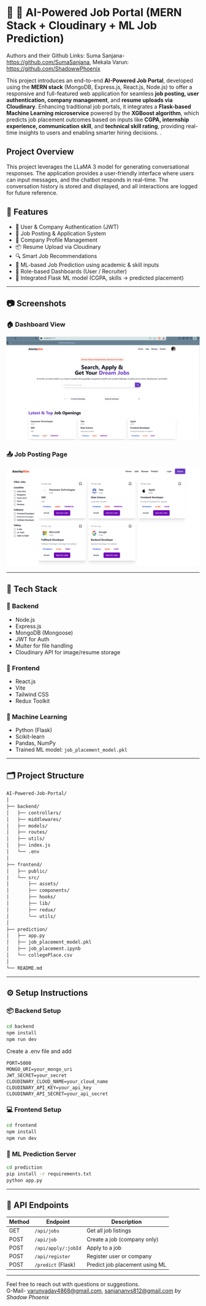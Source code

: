 # 🤖 🧠 AI-Powered Job Portal (MERN Stack + Cloudinary + ML Job Prediction)
Authors and their Github Links: Suma Sanjana-https://github.com/SumaSanjana, Mekala Varun: https://github.com/ShadowwPhoenix

This project introduces an end-to-end **AI-Powered Job Portal**, developed using the **MERN stack** (MongoDB, Express.js, React.js, Node.js) to offer a responsive and full-featured web application for seamless **job posting, user authentication, company management**, and **resume uploads via Cloudinary**. Enhancing traditional job portals, it integrates a **Flask-based Machine Learning microservice** powered by the **XGBoost algorithm**, which predicts job placement outcomes based on inputs like **CGPA, internship experience, communication skill**, and **technical skill rating**, providing real-time insights to users and enabling smarter hiring decisions.
.


## Project Overview

This project leverages the LLaMA 3 model for generating conversational responses. The application provides a user-friendly interface where users can input messages, and the chatbot responds in real-time. The conversation history is stored and displayed, and all interactions are logged for future reference.

## 🚀 Features

- 👤 User & Company Authentication (JWT)
- 📝 Job Posting & Application System
- 🏢 Company Profile Management
- 📦 Resume Upload via Cloudinary
- 🔍 Smart Job Recommendations
- 🤖 ML-based Job Prediction using academic & skill inputs
- 🎯 Role-based Dashboards (User / Recruiter)
- 🧠 Integrated Flask ML model (CGPA, skills → predicted placement)
---
## 📷 Screenshots

### 🏠 Dashboard View

![Dashboard View](Screenshots/Screenshot%202025-02-27%20141114.png)
### 📤 Job Posting Page

![Job listing](Screenshots/Screenshot%202025-02-27%20141300.png)

---

## 🧱 Tech Stack

### 🔧 Backend
- Node.js
- Express.js
- MongoDB (Mongoose)
- JWT for Auth
- Multer for file handling
- Cloudinary API for image/resume storage

### 🎨 Frontend
- React.js
- Vite
- Tailwind CSS
- Redux Toolkit

### 🤖 Machine Learning
- Python (Flask)
- Scikit-learn
- Pandas, NumPy
- Trained ML model: `job_placement_model.pkl`

---

## 🗂️ Project Structure

```bash
AI-Powered-Job-Portal/
│
├── backend/
│   ├── controllers/
│   ├── middlewares/
│   ├── models/
│   ├── routes/
│   ├── utils/
│   ├── index.js
│   └── .env
│
├── frontend/
│   ├── public/
│   └── src/
│       ├── assets/
│       ├── components/
│       ├── hooks/
│       ├── lib/
│       ├── redux/
│       └── utils/
│
├── prediction/
│   ├── app.py
│   ├── job_placement_model.pkl
│   ├── job_placement.ipynb
│   └── collegePlace.csv
│
└── README.md
```

---



## **⚙️ Setup Instructions**

### 📦 Backend Setup
```bash
cd backend
npm install
npm run dev

```
Create a .env file and add

```env
PORT=5000
MONGO_URI=your_mongo_uri
JWT_SECRET=your_secret
CLOUDINARY_CLOUD_NAME=your_cloud_name
CLOUDINARY_API_KEY=your_api_key
CLOUDINARY_API_SECRET=your_api_secret

```
### 💻 Frontend Setup


```bash
cd frontend
npm install
npm run dev
```


### 🧠 ML Prediction Server

```bash
cd prediction
pip install -r requirements.txt
python app.py

```
---
## 📡 API Endpoints

| Method | Endpoint             | Description                    |
|--------|----------------------|--------------------------------|
| GET    | `/api/jobs`          | Get all job listings           |
| POST   | `/api/job`           | Create a job (company only)    |
| POST   | `/api/apply/:jobId`  | Apply to a job                 |
| POST   | `/api/register`      | Register user or company       |
| POST   | `/predict` (Flask)   | Predict job placement using ML |


---



Feel free to reach out with questions or suggestions.  
G-Mail- varunyadav4868@gmail.com, sanjananvs812@gmail.com
*by Shadow Phoenix*

